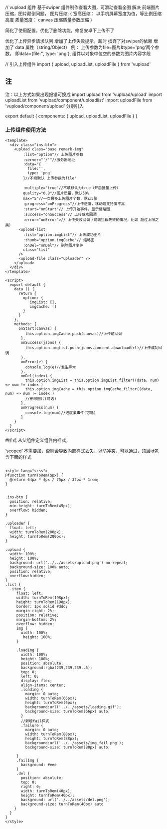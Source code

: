 // vupload 组件
   基于swiper 组件制作查看大图，可滑动查看全图
   解决 前端图片压缩，图片颠倒问题，
   图片压缩: {
      宽高压缩： 以手机屏幕宽度为值，等比例压缩高度
      质量宽度： canvas 压缩质量参数压缩
   }


简化了使用配置，优化了删除功能，修复安卓下上传不了

优化了上传异步请求队列
增加了上传失败提示，超时
摈弃了对swiper的依赖
增加了 data 属性（string/Object）
例： 上传参数为file=图片&type='png'两个参数，
即data={file:'', type: 'png'}, 组件以对象中位空的参数为图片内容字段


// 引入上传组件
import {
  upload,
  uploadList,
  uploadFile
} from 'vupload'

## 注
注：以上方式如果出现报错可换成
  import upload from 'vupload/upload'
  import uploadList from 'vupload/component/uploadlist'
  import uploadFile from 'vupload/component/upload'
分别引入

export default {
  components: {
    upload,
    uploadList,
    uploadFile
  }
}



### 上传组件使用方法
```
<template>
  <div class="ins-btn">
    <upload class="base remark-img" 
        :list="option"// 上传图片参数
        :server="'/'"//服务器地址
        :data="{
          file:'',
          type: 'png'
        }//不填默认 上传参数为file"
        
        :multiple="true"//不填默认为true（开启批量上传）
        quality="0.8"//图片质量，默认50%
        max="5"//一次最多上传图片个数，默认5张
        :progress="onProgress"//上传进度，移动端支持度不高
        :start="onStart"// 上传开始事件，显示缩略图
        :success="onSuccess"// 上传成功回调
        :error="onError">// 上传失败回调（前端拦截失败的情况，比如 超过上限之类）
      <upload-list 
        :list="option.imgList"// 上传成功图片
        :thunb="option.imgCache"// 缩略图
        :onDel="onDel"// 删除图片事件
        class="list"
      />
      <upload-file class="uploader" />
    </upload>
  </div>
</template>

<script>
  export default {
    data () {
      return {
        option: {
           imgList: [],
           imgCache: []
        }
      }
    },
    methods: {
      onStart(canvas) {
         this.option.imgCache.push(canvas)//上传前回调
       },
       onSuccess(jsons) {
         this.option.imgList.push(jsons.content.downloadUrl)//上传成功回调
       },
       onError(e) {
         console.log(e)//发生异常
       },
       onDel(index) {
         this.option.imgList = this.option.imgList.filter((data, num) => num != index )
         this.option.imgCache = this.option.imgCache.filter((data, num) => num != index )
         //删除图片(可选)
       },
       onProgress(num) {
         console.log(num)//进度条事件(可选)
       }
    }
  }
</script>
```
#样式
  从父组件定义组件内样式， 

  ‘scoped’ 不需要加，否则会导致内部样式丢失，以防冲突，可以通过，顶层id包含下面的样式

````

<style lang="scss">
@function turnToRem($px) {
  @return 64px * $px / 75px / 32px * 1rem;
}


.ins-btn {
  position: relative;
  min-height: turnToRem(45px);
  overflow: hidden;
}

.uploader {
  float: left;
  width: turnToRem(200px);
  height: turnToRem(200px);
}

.upload {
  width: 100%;
  height: 100%;
  background: url('../../assets/upload.png') no-repeat;
  background-size: 100% auto;
  position: relative;
  overflow:hidden;
}
.list {
  .item {
     float: left;
     width: turnToRem(198px);
     height: turnToRem(198px);
     border: 1px solid #ddd;
     margin-right: 2%;
     position: relative;
     margin-bottom: 2%;
     overflow: hidden;
     img {
       width: 100%;
        height: 100%;
     }
     
     .loadImg {
       width: 100%;
       height: 100%;
       position: absolute;
       background:rgba(239,239,239,.6);
       top: 0;
       left: 0;
       display: flex;
       align-items: center;
       .loading {
         margin: 0 auto;
         width: turnToRem(66px);
         height: turnToRem(6px);
         background:url('../../assets/loading.gif');
         background-size: turnToRem(66px) auto;
       }
       //新增fail样式
       .failure {
         margin: 0 auto;
         width: turnToRem(88px);
         height: turnToRem(88px);
         background:url('../../assets/img_fail.png');
         background-size: turnToRem(88px) auto;
       
     }
     .failImg {
       background: #eee
     }
     .del {
       position: absolute;
       top: 0;
       right: 0;
       width: turnToRem(40px);
       height: turnToRem(40px);
       background: url('../../assets/del.png');
       background-size: turnToRem(40px) auto
    }
  }
}
</style>